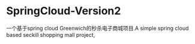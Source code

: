 # SpringCloud-Version2
一个基于spring cloud Greenwich的秒杀电子商城项目.A simple spring cloud based seckill shopping mall project, 

